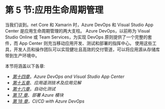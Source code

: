 # 第 5 节:应用生命周期管理

当我们谈到。net Core 和 Xamarin 时，Azure DevOps 和 Visual Studio App Center 是应用生命周期管理的两大支柱。 Azure DevOps，以前称为 Visual Studio Online 或 Team Services，为实现 DevOps 原则提供了一个完整的套件，而 App Center 则充当移动应用开发、测试和部署的指挥中心。 使用这些工具，开发人员和操作团队可以实现健壮且高效的交付管道，可以将应用源从存储库带到生产环境中。

本节将涵盖以下各章:

*   [*第十四章*](14.html#_idTextAnchor460)，*Azure DevOps and Visual Studio App Center*
*   [*第十五章*](15.html#_idTextAnchor483)、*应用遥测技术及应用见解*
*   [*第十六章*](16.html#_idTextAnchor502)，*自动化测试*
*   [*第 17 章*](17.html#_idTextAnchor517)、*部署 Azure 模块*
*   [*第 18 章*](18.html#_idTextAnchor524)，*CI/CD with Azure DevOps*